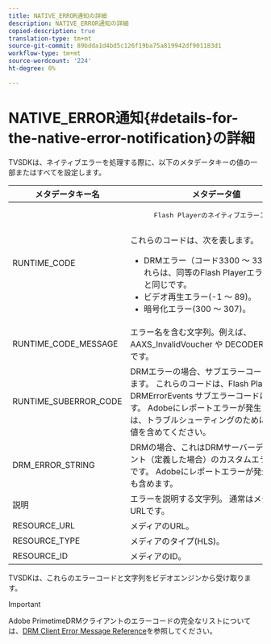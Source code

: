 ```yaml
---
title: NATIVE_ERROR通知の詳細
description: NATIVE_ERROR通知の詳細
copied-description: true
translation-type: tm+mt
source-git-commit: 89bdda1d4bd5c126f19ba75a819942df901183d1
workflow-type: tm+mt
source-wordcount: '224'
ht-degree: 0%

---
```



# NATIVE_ERROR通知{#details-for-the-native-error-notification}の詳細

TVSDKは、ネイティブエラーを処理する際に、以下のメタデータキーの値の一部またはすべてを設定します。

<table id="table_86A21619515B435DBB65DC4DFBB64B29"> 
 <thead> 
  <tr> 
   <th colname="col1" class="entry"> メタデータキー名 </th> 
   <th colname="col2" class="entry"> メタデータ値 </th> 
  </tr> 
 </thead>
 <tbody> 
  <tr> 
   <td colname="col1"> <span class="codeph"> RUNTIME_CODE  </span> </td> 
   <td colname="col2"> 
    <pre>
      Flash Playerのネイティブエラーコードです。 
    </pre> これらのコードは、次を表します。 
    <ul id="ul_330C626DE27B45A09E8851CC24768A07"> 
     <li id="li_0845A9BBB55545BDB49BD4F4802C0E54">DRMエラー（コード3300 ～ 3367）。 これらは、同等のFlash Playerエラーコードと同じです。 </li> 
     <li id="li_98A571480C154CF0AE1DC101FF0834C4">ビデオ再生エラー(-1 ～ 89)。 </li> 
     <li id="li_D7C19955DEF94DA88B822C8C57D6D2F4">暗号化エラー(300 ～ 307)。 </li> 
    </ul> </td> 
  </tr> 
  <tr> 
   <td colname="col1"> <span class="codeph"> RUNTIME_CODE_MESSAGE  </span> </td> 
   <td colname="col2"> エラー名を含む文字列。例えば、<span class="codeph"> AAXS_InvalidVoucher </span>や<span class="codeph"> DECODER_FAILED </span>です。 </td> 
  </tr> 
  <tr> 
   <td colname="col1"> <span class="codeph"> RUNTIME_SUBERROR_CODE  </span> </td> 
   <td colname="col2"> DRMエラーの場合、サブエラーコードも返されます。 これらのコードは、Flash Playerが返す<span class="codeph"> DRMErrorEvents </span>サブエラーコードに対応します。 Adobeにレポートエラーが発生した場合は、トラブルシューティングのために、この数値を含めてください。 </td> 
  </tr> 
  <tr> 
   <td colname="col1"> <span class="codeph"> DRM_ERROR_STRING  </span> </td> 
   <td colname="col2"> DRMの場合、これはDRMサーバーデプロイメント（定義した場合）のカスタムエラー文字列です。 Adobeにレポートエラーが発生した場合も含めます。 </td> 
  </tr> 
  <tr> 
   <td colname="col1"> <span class="codeph"> 説明  </span> </td> 
   <td colname="col2"> エラーを説明する文字列。 通常はメディアのURLです。 </td> 
  </tr> 
  <tr> 
   <td colname="col1"> <span class="codeph"> RESOURCE_URL  </span> </td> 
   <td colname="col2"> メディアのURL。 </td> 
  </tr> 
  <tr> 
   <td colname="col1"> <span class="codeph"> RESOURCE_TYPE  </span> </td> 
   <td colname="col2"> メディアのタイプ(HLS)。 </td> 
  </tr> 
  <tr> 
   <td colname="col1"> <span class="codeph"> RESOURCE_ID  </span> </td> 
   <td colname="col2"> メディアのID。 </td> 
  </tr> 
 </tbody> 
</table>

TVSDKは、これらのエラーコードと文字列をビデオエンジンから受け取ります。

>[!IMPORTANT]
>
>Adobe PrimetimeDRMクライアントのエラーコードの完全なリストについては、[DRM Client Error Message Reference](https://helpx.adobe.com/content/dam/help/en/primetime/drm/drm_client_error_message_reference.pdf)を参照してください。